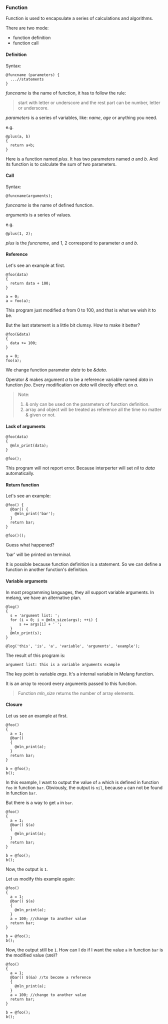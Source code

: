 ### Function

Function is used to encapsulate a series of calculations and algorithms.

There are two mode:

- function definition
- function call



#### Definition

Syntax:

```
@funcname (parameters) {
  ...//statements
}
```

*funcname* is the name of function, it has to follow the rule:

> start with letter or underscore and the rest part can be number, letter or underscore.

*parameters* is a series of variables, like: *name*, *age* or anything you need.

e.g.

```
@plus(a, b)
{
  return a+b;
}
```

Here is a function named *plus*. It has two parameters named *a* and *b*. And its function is to calculate the sum of two parameters.



#### Call

Syntax:

```
@funcname(arguments);
```

*funcname* is the name of defined function.

*arguments* is a series of values.

e.g.

```
@plus(1, 2);
```

*plus* is the *funcname*, and 1, 2 correspond to parameter *a* and *b*.



#### Reference

Let's see an example at first.

```
@foo(data)
{
  return data + 100;
}

a = 0;
a = foo(a);
```

This program just modified *a* from 0 to 100, and that is what we wish it to be.

But the last statement is a little bit clumsy. How to make it better?

```
@foo(&data)
{
  data += 100;
}

a = 0;
foo(a);
```

We change function parameter *data* to be *&data*.

Operator *&* makes argument *a* to be a reference variable named *data* in function *foo*. Every modification on *data* will directly effect on *a*.

> Note:
>   1. & only can be used on the parameters of function definition.
>   2. array and object will be treated as reference all the time no matter & given or not.



#### Lack of arguments

```
@foo(data)
{
  @mln_print(data);
}

@foo();
```

This program will not report error. Because interperter will set *nil* to *data* automatically.



#### Return function

Let's see an example:

```
@foo() {
  @bar() {
    @mln_print('bar');
  }
  return bar;
}

@foo()();
```

Guess what happened?

'bar' will be printed on terminal.

It is possible because function definition is a statement. So we can define a function in another function's definition.



#### Variable arguments

In most programming languages, they all support variable arguments. In melang, we have an alternative plan.

```
@log()
{
  s = 'argument list: ';
  for (i = 0; i < @mln_size(args); ++i) {
      s += args[i] + ' ';
  }
  @mln_print(s);
}

@log('this', 'is', 'a', 'variable', 'arguments', 'example');
```

The result of this program is:

```
argument list: this is a variable arguments example 
```

The key point is variable *args*. It's a internal variable in Melang function.

It is an array to record every arguments passed to this function.

> Function *mln_size* returns the number of array elements.



#### Closure

Let us see an example at first.

```
@foo()
{
  a = 1;
  @bar()
  {
    @mln_print(a);
  }
  return bar;
}

b = @foo();
b();
```

In this example, I want to output the value of `a` which is defined in function `foo` in function `bar`. Obviously, the output is `nil`, because `a` can not be found in function `bar`.

But there is a way to get `a` in `bar`.

```
@foo()
{
  a = 1;
  @bar() $(a)
  {
    @mln_print(a);
  }
  return bar;
}

b = @foo();
b();
```

Now, the output is `1`.

Let us modify this example again:

```
@foo()
{
  a = 1;
  @bar() $(a)
  {
    @mln_print(a);
  }
  a = 100; //change to another value
  return bar;
}

b = @foo();
b();
```

Now, the output still be `1`. How can I do if I want the value `a` in function `bar` is the modified value (`100`)?

```
@foo()
{
  a = 1;
  @bar() $(&a) //to become a reference
  {
    @mln_print(a);
  }
  a = 100; //change to another value
  return bar;
}

b = @foo();
b();
```

